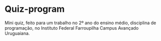 # Quiz-program

Mini quiz, feito para um trabalho no 2º ano do ensino médio, disciplina de programação, no Instituto Federal Farroupilha Campus Avançado Uruguaiana.

